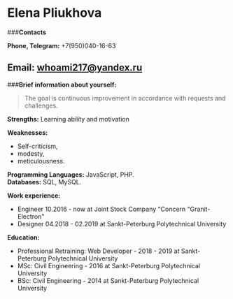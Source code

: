 Elena Pliukhova
=====================
###**Contacts**

**Phone, Telegram:**
+7(950)040-16-63

**Email:**
whoami217@yandex.ru
-----------------------

###**Brief information about yourself:**
> The goal is continuous improvement in accordance with requests and challenges.

**Strengths:**
Learning ability and motivation

**Weaknesses:**
- Self-criticism,
- modesty,
- meticulousness.

**Programming Languages:** JavaScript, PHP.\
**Databases:** SQL, MySQL.

**Work experience:** 
- Engineer 10.2016 - now at Joint Stock Company "Concern "Granit-Electron"
- Designer 04.2018 - 02.2019 at Sankt-Peterburg Polytechnical University

**Education:**
- Professional Retraining: Web Developer - 2018 - 2019 at Sankt-Peterburg Polytechnical University
- MSc: Civil Engineering - 2016 at Sankt-Peterburg Polytechnical University
- BSc: Civil Engineering - 2014 at Sankt-Peterburg Polytechnical University


